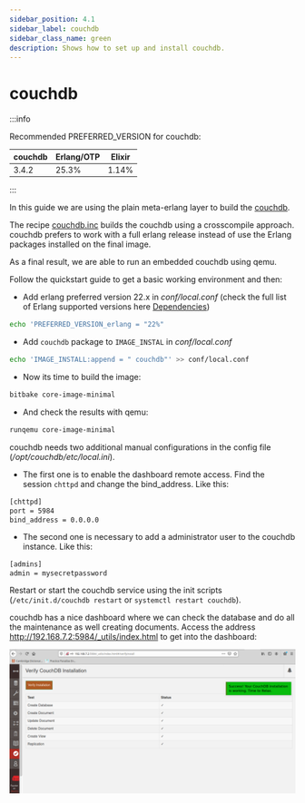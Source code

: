 ```yaml
---
sidebar_position: 4.1
sidebar_label: couchdb
sidebar_class_name: green
description: Shows how to set up and install couchdb.
---
```


# couchdb

:::info

Recommended PREFERRED_VERSION for couchdb:

| couchdb  | Erlang/OTP | Elixir |
| ---------| ---------- | ------ |
| 3.4.2    | 25.3%      | 1.14%  |

:::

In this guide we are using the plain meta-erlang layer to build the
[couchdb](https://couchdb.apache.org/).

The recipe
[couchdb.inc](https://github.com/meta-erlang/meta-erlang/blob/master/recipes-database/couchdb/couchdb.inc)
builds the couchdb using a crosscompile approach. couchdb prefers to work with a
full erlang release instead of use the Erlang packages installed on the final
image.

As a final result, we are able to run an embedded couchdb using qemu.

Follow the quickstart guide to get a basic working environment and then:

- Add erlang preferred version 22.x in _conf/local.conf_ (check the full list of
  Erlang supported versions here
  [Dependencies](https://docs.couchdb.org/en/stable/install/unix.html#dependencies))

```bash
echo 'PREFERRED_VERSION_erlang = "22%"
```

- Add `couchdb` package to `IMAGE_INSTAL` in _conf/local.conf_

```bash
echo 'IMAGE_INSTALL:append = " couchdb"' >> conf/local.conf
```

- Now its time to build the image:

```bash
bitbake core-image-minimal
```

- And check the results with qemu:

```bash
runqemu core-image-minimal
```

couchdb needs two additional manual configurations in the config file
(_/opt/couchdb/etc/local.ini_).

- The first one is to enable the dashboard remote access. Find the session
  `chttpd` and change the bind_address. Like this:

```
[chttpd]
port = 5984
bind_address = 0.0.0.0
```

- The second one is necessary to add a administrator user to the couchdb
  instance. Like this:

```
[admins]
admin = mysecretpassword
```

Restart or start the couchdb service using the init scripts
(`/etc/init.d/couchdb restart` or `systemctl restart couchdb`).

couchdb has a nice dashboard where we can check the database and do all the
maintenance as well creating documents. Access the address
http://192.168.7.2:5984/_utils/index.html to get into the dashboard:

![couchdb dashboard](/img/couchdb_dashboard.png)
